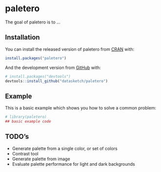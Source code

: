 
<!-- README.md is generated from README.Rmd. Please edit that file -->

# paletero

<!-- badges: start -->

<!-- badges: end -->

The goal of paletero is to …

## Installation

You can install the released version of paletero from
[CRAN](https://CRAN.R-project.org) with:

``` r
install.packages("paletero")
```

And the development version from [GitHub](https://github.com/) with:

``` r
# install.packages("devtools")
devtools::install_github("datasketch/paletero")
```

## Example

This is a basic example which shows you how to solve a common problem:

``` r
# library(paletero)
## basic example code
```

## TODO’s

  - Generate palette from a single color, or set of colors
  - Contrast tool
  - Generate palette from image
  - Evaluate palette performance for light and dark backgrounds
